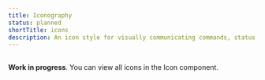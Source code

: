```yaml
---
title: Iconography
status: planned
shortTitle: icons
description: An icon style for visually communicating commands, status, and more.
---
```


<aside class="d-notice d-notice--info d-mt24 d-wmx100p" role="status" aria-hidden="false">
  <div class="d-notice__icon">
    <dt-icon name="info"></dt-icon>
  </div>
  <div class="d-notice__content d-stack4">
    <h2 class="d-notice__title"></h2>
    <p>
      <strong>Work in progress</strong>. You can view all icons in the <router-link class="d-link d-link--muted" to="/components/icon.html">Icon component</router-link>.
    </p>
  </div>
</aside>